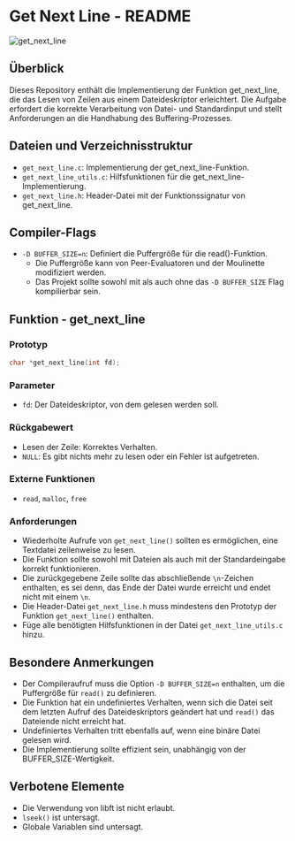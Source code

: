 # Get Next Line - README

![get_next_line](https://github.com/ayogun/42-project-badges/blob/main/badges/get_next_linem.png?raw=true)

## Überblick

Dieses Repository enthält die Implementierung der Funktion get_next_line, die das Lesen von Zeilen aus einem Dateideskriptor erleichtert. Die Aufgabe erfordert die korrekte Verarbeitung von Datei- und Standardinput und stellt Anforderungen an die Handhabung des Buffering-Prozesses.

## Dateien und Verzeichnisstruktur

- `get_next_line.c`: Implementierung der get_next_line-Funktion.
- `get_next_line_utils.c`: Hilfsfunktionen für die get_next_line-Implementierung.
- `get_next_line.h`: Header-Datei mit der Funktionssignatur von get_next_line.

## Compiler-Flags

- `-D BUFFER_SIZE=n`: Definiert die Puffergröße für die read()-Funktion.
  - Die Puffergröße kann von Peer-Evaluatoren und der Moulinette modifiziert werden.
  - Das Projekt sollte sowohl mit als auch ohne das `-D BUFFER_SIZE` Flag kompilierbar sein.

## Funktion - get_next_line

### Prototyp

```c
char *get_next_line(int fd);
```

### Parameter

- `fd`: Der Dateideskriptor, von dem gelesen werden soll.

### Rückgabewert

- Lesen der Zeile: Korrektes Verhalten.
- `NULL`: Es gibt nichts mehr zu lesen oder ein Fehler ist aufgetreten.

### Externe Funktionen

- `read`, `malloc`, `free`

### Anforderungen

- Wiederholte Aufrufe von `get_next_line()` sollten es ermöglichen, eine Textdatei zeilenweise zu lesen.
- Die Funktion sollte sowohl mit Dateien als auch mit der Standardeingabe korrekt funktionieren.
- Die zurückgegebene Zeile sollte das abschließende `\n`-Zeichen enthalten, es sei denn, das Ende der Datei wurde erreicht und endet nicht mit einem `\n`.
- Die Header-Datei `get_next_line.h` muss mindestens den Prototyp der Funktion `get_next_line()` enthalten.
- Füge alle benötigten Hilfsfunktionen in der Datei `get_next_line_utils.c` hinzu.

## Besondere Anmerkungen

- Der Compileraufruf muss die Option `-D BUFFER_SIZE=n` enthalten, um die Puffergröße für `read()` zu definieren.
- Die Funktion hat ein undefiniertes Verhalten, wenn sich die Datei seit dem letzten Aufruf des Dateideskriptors geändert hat und `read()` das Dateiende nicht erreicht hat.
- Undefiniertes Verhalten tritt ebenfalls auf, wenn eine binäre Datei gelesen wird.
- Die Implementierung sollte effizient sein, unabhängig von der BUFFER_SIZE-Wertigkeit.

## Verbotene Elemente

- Die Verwendung von libft ist nicht erlaubt.
- `lseek()` ist untersagt.
- Globale Variablen sind untersagt.
